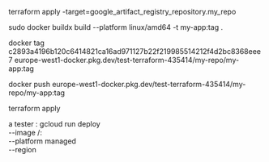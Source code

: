 terraform apply -target=google_artifact_registry_repository.my_repo  

sudo docker buildx build --platform linux/amd64 -t my-app:tag .   

docker tag c2893a4196b120c6414821ca16ad971127b22f219985514212f4d2bc8368eee7 europe-west1-docker.pkg.dev/test-terraform-435414/my-repo/my-app:tag

docker push  europe-west1-docker.pkg.dev/test-terraform-435414/my-repo/my-app:tag  

terraform apply

a tester : 
gcloud run deploy <service-name> \
  --image <your-repo>/<image>:<new-tag> \
  --platform managed \
  --region <region>